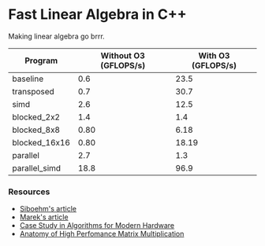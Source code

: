 # Fast Linear Algebra in C++

Making linear algebra go brrr.

| Program       | Without O3 (GFLOPS/s) | With O3 (GFLOPS/s) |
|---------------|----------------------|-------------------|
| baseline      | 0.6                  | 23.5              |
| transposed    | 0.7                  | 30.7              |
| simd          | 2.6                  | 12.5              |
| blocked_2x2   | 1.4                  | 1.4               |
| blocked_8x8   | 0.80                 | 6.18              |
| blocked_16x16 | 0.80                 | 18.19             |
| parallel      | 2.7                  | 1.3               |
| parallel_simd | 18.8                 | 96.9              |


### Resources

- [Siboehm's article](https://siboehm.com/articles/22/Fast-MMM-on-CPU)
- [Marek's article](https://marek.ai/matrix-multiplication-on-cpu.html)
- [Case Study in Algorithms for Modern Hardware](https://en.algorithmica.org/hpc/algorithms/matmul/)
- [Anatomy of High Perfomance Matrix Multiplication](https://www.cs.utexas.edu/users/flame/pubs/blis3_ipdps14.pdf)


